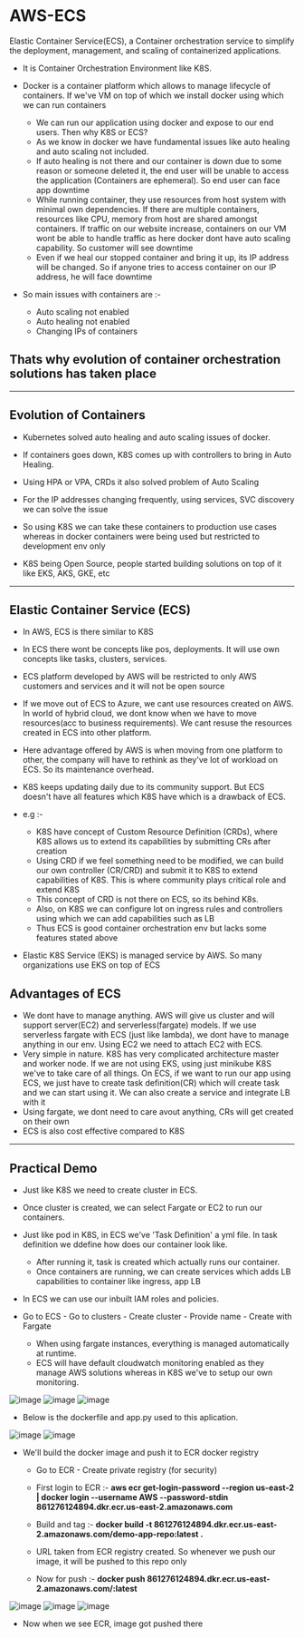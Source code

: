 # AWS-ECS
Elastic Container Service(ECS), a Container orchestration service to simplify the deployment, management, and scaling of containerized applications.

- It is Container Orchestration Environment like K8S.
- Docker is a container platform which allows to manage lifecycle of containers. If we've VM on top of which we install docker using which we can run containers
  - We can run our application using docker and expose to our end users. Then why K8S or ECS?
  - As we know in docker we have fundamental issues like auto healing and auto scaling not included.
  - If auto healing is not there and our container is down due to some reason or someone deleted it, the end user will be unable to access the application (Containers are ephemeral). So end user can face app downtime
  - While running container, they use resources from host system with minimal own dependencies. If there are multiple containers, resources like CPU, memory from host are shared amongst containers. If traffic on our website increase, containers on our VM wont be able to handle traffic as here docker dont have auto scaling capability. So customer will see downtime
  - Even if we heal our stopped container and bring it up, its IP address will be changed. So if anyone tries to access container on our IP address, he will face downtime
 
- So main issues with containers are :-
  - Auto scaling not enabled
  - Auto healing not enabled
  - Changing IPs of containers
 
Thats why evolution of container orchestration solutions has taken place
- 

----------------------------------------------------------------------------------------

Evolution of Containers
-
- Kubernetes solved auto healing and auto scaling issues of docker.
- If containers goes down, K8S comes up with controllers to bring in Auto Healing. 
- Using HPA or VPA, CRDs it also solved problem of Auto Scaling
- For the IP addresses changing frequently, using services, SVC discovery we can solve the issue

- So using K8S we can take these containers to production use cases whereas in docker containers were being used but restricted to development env only
- K8S being Open Source, people started building solutions on top of it like EKS, AKS, GKE, etc

----------------------------------------------------------------------------------------

Elastic Container Service (ECS)
-
- In AWS, ECS is there similar to K8S
- In ECS there wont be concepts like pos, deployments. It will use own concepts like tasks, clusters, services.
- ECS platform developed by AWS will be restricted to only AWS customers and services and it will not be open source
- If we move out of ECS to Azure, we cant use resources created on AWS. In world of hybrid cloud, we dont know when we have to move resources(acc to business requirements). We cant resuse the resources created in ECS into other platform.
- Here advantage offered by AWS is when moving from one platform to other, the company will have to rethink as they've lot of workload on ECS. So its maintenance overhead.
- K8S keeps updating daily due to its community support. But ECS doesn't have all features which K8S have which is a drawback of ECS.
- e.g :-
  - K8S have concept of Custom Resource Definition (CRDs), where K8S allows us to extend its capabilities by submitting CRs after creation
  - Using CRD if we feel something need to be modified, we can build our own controller (CR/CRD) and submit it to K8S to extend capabilities of K8S. This is where community plays critical role and extend K8S
  - This concept of CRD is not there on ECS, so its behind K8s.
  - Also, on K8S we can configure lot on ingress rules and controllers using which we can add capabilities such as LB
  - Thus ECS is good container orchestration env but lacks some features stated above
 
- Elastic K8S Service (EKS) is managed service by AWS. So many organizations use EKS on top of ECS

Advantages of ECS
-
- We dont have to manage anything. AWS will give us cluster and will support server(EC2) and serverless(fargate) models. If we use serverless fargate with ECS (just like lambda), we dont have to manage anything in our env. Using EC2 we need to attach EC2 with ECS.
- Very simple in nature. K8S has very complicated architecture master and worker node. If we are not using EKS, using just minikube K8S we've to take care of all things. On ECS, if we want to run our app using ECS, we just have to create task definition(CR) which will create task and we can start using it. We can also create a service and integrate LB with it
- Using fargate, we dont need to care avout anything, CRs will get created on their own
- ECS is also cost effective compared to K8S


----------------------------------------------------------------------------------------

Practical Demo
-
- Just like K8S we need to create cluster in ECS.
- Once cluster is created, we can select Fargate or EC2 to run our containers.
- Just like pod in K8S, in ECS we've 'Task Definition' a yml file. In task definition we ddefine how does our container look like.
  - After running it, task is created which actually runs our container.
  - Once containers are running, we can create services which adds LB capabilities to container like ingress, app LB
 
- In ECS we can use our inbuilt IAM roles and policies.

- Go to ECS - Go to clusters - Create cluster - Provide name - Create with Fargate
  - When using fargate instances, everything is managed automatically at runtime.
  - ECS will have default cloudwatch monitoring enabled as they manage AWS solutions whereas in K8S we've to setup our own monitoring.

![image](https://github.com/user-attachments/assets/be31cec2-6b7a-44d3-b709-2e67feff03fb)
![image](https://github.com/user-attachments/assets/c7f494ea-181f-4758-b7d6-ed0d3c972f41)
![image](https://github.com/user-attachments/assets/f133e7e0-1c2a-48cc-a13d-8807530cf4b1)

- Below is the dockerfile and app.py used to this aplication.

![image](https://github.com/user-attachments/assets/363c416a-2f96-447a-bfa6-776d599e6c86)
![image](https://github.com/user-attachments/assets/1382381a-d285-4de6-8fd4-471fb9319d3f)

- We'll build the docker image and push it to ECR docker registry
  - Go to ECR - Create private registry (for security)
  - First login to ECR :- **aws ecr get-login-password --region us-east-2 | docker login --username AWS --password-stdin 861276124894.dkr.ecr.us-east-2.amazonaws.com**

  - Build and tag :- **docker build -t 861276124894.dkr.ecr.us-east-2.amazonaws.com/demo-app-repo:latest .**
  - URL taken from ECR registry created. So whenever we push our image, it will be pushed to this repo only
 
  - Now for push :- **docker push 861276124894.dkr.ecr.us-east-2.amazonaws.com/:latest**
 
![image](https://github.com/user-attachments/assets/b6cefba5-6dbd-4317-8804-959ce02e69b8)
![image](https://github.com/user-attachments/assets/cd51dcac-d393-4d17-b68a-1a5430a12509)
![image](https://github.com/user-attachments/assets/e558db9c-ff04-473b-afa3-a7b7b2403b89)

  - Now when we see ECR, image got pushed there
